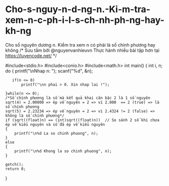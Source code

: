 # Cho-s-nguy-n-d-ng-n.-Ki-m-tra-xem-n-c-ph-i-l-s-ch-nh-ph-ng-hay-kh-ng
Cho số nguyên dương n. Kiểm tra xem n có phải là số chính phương hay không
/*
  Sưu tầm bởi @nguyenvanhieuvn
  Thực hành nhiều bài tập hơn tại https://luyencode.net/
*/

#include<stdio.h>
#include<conio.h>
#include<math.h>
int main()
{
    int i, n;
    do
    {
    printf("\nNhap n: ");
    scanf("%d", &n);

       if(n <= 0)
           printf("\nn phai > 0. Xin nhap lai !");

    }while(n <= 0);
    /*Số chính phương là số mà kết quả khai căn bậc 2 là 1 số nguyên
    sqrt(4) = 2.00000 => ép về nguyên = 2 => vì 2.000  == 2 (true) => là số chính phương
    sqrt(5) = 2.23234 => ép về nguyên = 2 => vì 2.4324 != 2 (false) => không là số chính phương*/
    if (sqrt((float)n) == (int)sqrt((float)n))  // So sánh 2 số khi chưa ép về kiểu nguyên và số đã ép về kiểu nguyên
    {
        printf("\n%d La so chinh phuong", n);
    }
    else
    {
        printf("\n%d Khong la so chinh phuong", n);
    }

    getch();
    return 0;
}
